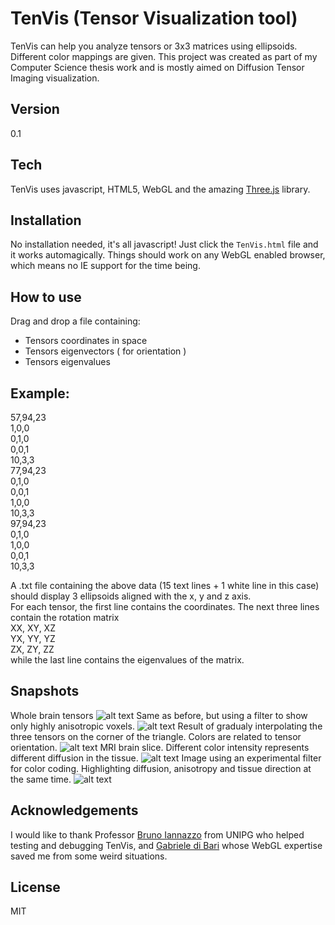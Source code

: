 TenVis (Tensor Visualization tool)
====== 
TenVis can help you analyze tensors or 3x3 matrices using ellipsoids.
Different color mappings are given.
This project was created as part of my Computer Science thesis work and is mostly aimed on Diffusion Tensor Imaging visualization.

Version
-

0.1

Tech
-----------

TenVis uses javascript, HTML5, WebGL and the amazing [Three.js] library. 

Installation
--------------

No installation needed, it's all javascript! Just click the `TenVis.html` file and it works automagically. Things should work on any WebGL enabled browser, which means no IE support for the time being.

How to use
-

Drag and drop a file containing:

  - Tensors coordinates in space
  - Tensors eigenvectors ( for orientation )
  - Tensors eigenvalues

Example:
-
 
57,94,23  
1,0,0  
0,1,0  
0,0,1  
10,3,3  
77,94,23  
0,1,0  
0,0,1  
1,0,0  
10,3,3  
97,94,23  
0,1,0  
1,0,0  
0,0,1  
10,3,3   
  

A .txt file containing the above data (15 text lines + 1 white line in this case) should display 3 ellipsoids aligned with the x, y and z axis.    
For each tensor, the first line contains the coordinates. The next three lines contain the rotation matrix   
 XX, XY, XZ  
 YX, YY, YZ  
 ZX, ZY, ZZ  
while the last line contains the eigenvalues of the matrix.

Snapshots
-
Whole brain tensors
![alt text](https://dl.dropboxusercontent.com/u/1056837/TenVis/imgs/5.PNG "Brain1")
Same as before, but using a filter to show only highly anisotropic voxels.
![alt text](https://dl.dropboxusercontent.com/u/1056837/TenVis/imgs/6.PNG "Brain2")
Result of gradualy interpolating the three tensors on the corner of the triangle. Colors are related to tensor orientation.
![alt text](https://dl.dropboxusercontent.com/u/1056837/TenVis/imgs/compositecolor-Karcher.PNG "3 tensors interpolation")
MRI brain slice. Different color intensity represents different diffusion in the tissue.
![alt text](https://dl.dropboxusercontent.com/u/1056837/TenVis/imgs/detLpY.PNG "Brain DTI slice 1")
Image using an experimental filter for color coding. Highlighting diffusion, anisotropy and tissue direction at the same time.
![alt text](https://dl.dropboxusercontent.com/u/1056837/TenVis/imgs/LPSGeoAVERA.PNG "Brain DTI slice 2")

Acknowledgements
-
I would like to thank Professor [Bruno Iannazzo] from UNIPG who helped testing and debugging TenVis, and [Gabriele di Bari] whose WebGL expertise 
saved me from some weird situations.

License
-

MIT


  [Three.js]: http://threejs.org/
  [Gabriele di Bari]:https://github.com/Gabriele91
  [Bruno Iannazzo]:http://poisson.phc.unipi.it/~maxreen/bruno/   
